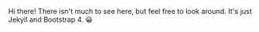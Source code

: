 Hi there! There isn't much to see here, but feel free to look around. It's just Jekyll and Bootstrap 4. 😀

